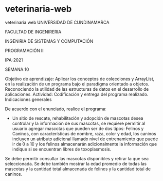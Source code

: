 # veterinaria-web
veterinaria web
UNIVERSIDAD DE CUNDINAMARCA

FACULTAD DE INGENIRERIA

INGENIRIA DE SISTEMAS Y COMPUTACIÓN

PROGRAMACIÓN II

IPA-2021

SEMANA 10

Objetivo de aprendizaje: 
Aplicar los conceptos de colecciones y ArrayList, en la realización de un programa 
bajo el paradigma orientado a objetos. Reconociendo la utilidad de las estructuras 
de datos en el desarrollo de aplicaciones.
Actividad: Codificación y entrega del programa realizado. 
Indicaciones generales 

De acuerdo con el enunciado, realice el programa:

- Un sitio de rescate, rehabilitación y adopción de mascotas desea controlar y la 
información de sus mascotas, se requiere permitir al usuario agregar mascotas que 
pueden ser de dos tipos: Felinos y Caninos, con características de nombre, raza, 
color y edad, los caninos incluyen un atributo adicional llamado nivel de 
entrenamiento que puede ir de 0 a 10 y los felinos almacenarán adicionalmente la
información que indique si se encuentran libres de toxoplasmosis.

Se debe permitir consultar las mascotas disponibles y retirar la que sea 
seleccionada. Se debe también mostrar la edad promedio de todas las mascotas y
la cantidad total almacenada de felinos y la cantidad total de caninos.
